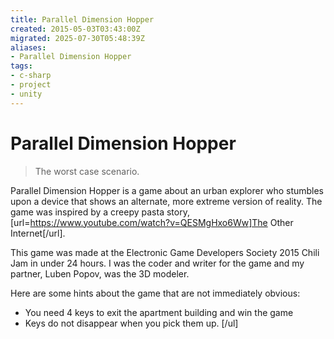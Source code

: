 ```yaml
---
title: Parallel Dimension Hopper
created: 2015-05-03T03:43:00Z
migrated: 2025-07-30T05:48:39Z
aliases:
- Parallel Dimension Hopper
tags:
- c-sharp
- project
- unity
---
```


# Parallel Dimension Hopper

> The worst case scenario.

Parallel Dimension Hopper is a game about an urban explorer who stumbles upon a device that shows an alternate, more extreme version of reality. The game was inspired by a creepy pasta story, [url=https://www.youtube.com/watch?v=QESMgHxo6Ww]The Other Internet[/url].

This game was made at the Electronic Game Developers Society 2015 Chili Jam in under 24 hours. I was the coder and writer for the game and my partner, Luben Popov, was the 3D modeler.

Here are some hints about the game that are not immediately obvious:
-  You need 4 keys to exit the apartment building and win the game
-  Keys do not disappear when you pick them up.
[/ul]
